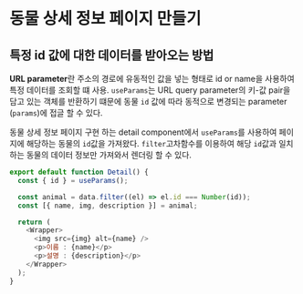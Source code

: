 # 동물 상세 정보 페이지 만들기

## 특정 id 값에 대한 데이터를 받아오는 방법

**URL parameter**란 주소의 경로에 유동적인 값을 넣는 형태로 id or name을 사용하여 특정 데이터를 조회할 떄 사용. `useParams`는 URL query parameter의 키-값 pair을 담고 있는 객체를 반환하기 떄문에 동물 `id` 값에 따라 동적으로 변경되는 parameter (`params`)에 접글 할 수 있다.

동물 상세 정보 페이지 구현 하는 detail component에서 `useParams`를 사용하여 페이지에 해당하는 동물의 `id`값을 가져왔다.
`filter`고차함수를 이용하여 해당 `id`값과 일치하는 동물의 데이터 정보만 가져와서 렌더링 할 수 있다.

```js
export default function Detail() {
  const { id } = useParams();

  const animal = data.filter((el) => el.id === Number(id));
  const [{ name, img, description }] = animal;

  return (
    <Wrapper>
      <img src={img} alt={name} />
      <p>이름 : {name}</p>
      <p>설명 : {description}</p>
    </Wrapper>
  );
}
```

